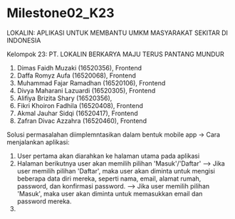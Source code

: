 # Milestone02_K23

LOKALIN: APLIKASI UNTUK MEMBANTU UMKM MASYARAKAT SEKITAR DI INDONESIA 

Kelompok 23: PT. LOKALIN BERKARYA MAJU TERUS PANTANG MUNDUR

1. Dimas Faidh Muzaki (16520356), Frontend
2. Daffa Romyz Aufa (16520068), Frontend
3. Muhammad Fajar Ramadhan (16520106), Frontend
4. Divya Maharani Lazuardi (16520305), Frontend
5. Alifiya Brizita Shary (16520356), 
6. Fikri Khoiron Fadhila (16520408), Frontend
7. Akmal Jauhar Sidqi (16520417), Frontend
8. Zafran Divac Azzahra (16520460), Frontend

Solusi permasalahan diimplemntasikan dalam bentuk mobile app
-> Cara menjalankan aplikasi:
  1. User pertama akan diarahkan ke halaman utama pada aplikasi
  2. Halaman berikutnya user akan memilih pilihan 'Masuk'/'Daftar'
    --> Jika user memilih pilihan 'Daftar', maka user akan diminta untuk mengisi beberapa data diri mereka, seperti nama, email, alamat rumah, password, dan                konfirmasi password. 
    --> Jika user memilih pilihan 'Masuk', maka user akan diminta untuk memasukkan email dan password mereka.
  3. 
